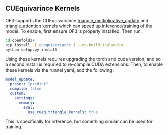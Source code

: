 ## CUEquivarince Kernels 

OF3 supports the CUEquivariance [triangle_multiplicative_update](https://docs.nvidia.com/cuda/cuequivariance/api/generated/cuequivariance_torch.triangle_multiplicative_update.html) and [triangle_attention](https://docs.nvidia.com/cuda/cuequivariance/api/generated/cuequivariance_torch.triangle_attention.html) kernels which can speed up inference/training of the model. To enable, first ensure OF3 is properly installed. Then run:

```bash
cd openfold3/
pip install .['cuequivariance'] --no-build-isolation
python setup.py install 
```

Using these kernels requires upgrading the torch and cuda version, and so a second install is requried to re-compile CUDA extensions. Then, to enable these kernels via the runnel yaml, add the following:

```yaml
model_update:
  preset: "predict"
  compile: false
  custom:
    settings:
      memory:
        eval:
          use_cueq_triangle_kernels: true
```

This is specifically for inference, but something similar can be used for training. 